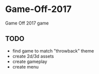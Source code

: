 # Game-Off-2017

Game Off 2017 game

## TODO

- find game to match "throwback" theme
- create 2d/3d assets
- create gameplay
- create menu
